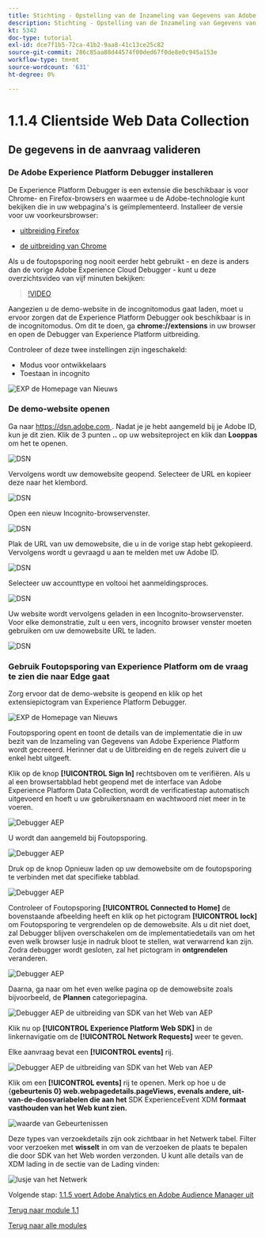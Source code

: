```yaml
---
title: Stichting - Opstelling van de Inzameling van Gegevens van Adobe Experience Platform en de uitbreiding van SDK van het Web - de Inzameling van Gegevens van het Web aan de cliënt-kant
description: Stichting - Opstelling van de Inzameling van Gegevens van Adobe Experience Platform en de uitbreiding van SDK van het Web - de Inzameling van Gegevens van het Web aan de cliënt-kant
kt: 5342
doc-type: tutorial
exl-id: dce7f1b5-72ca-41b2-9aa8-41c13ce25c82
source-git-commit: 286c85aa88d44574f00ded67f0de8e0c945a153e
workflow-type: tm+mt
source-wordcount: '631'
ht-degree: 0%

---
```


# 1.1.4 Clientside Web Data Collection

## De gegevens in de aanvraag valideren

### De Adobe Experience Platform Debugger installeren

De Experience Platform Debugger is een extensie die beschikbaar is voor Chrome- en Firefox-browsers en waarmee u de Adobe-technologie kunt bekijken die in uw webpagina&#39;s is geïmplementeerd. Installeer de versie voor uw voorkeursbrowser:

- [ uitbreiding Firefox ](https://addons.mozilla.org/nl/firefox/addon/adobe-experience-platform-dbg/)

- [ de uitbreiding van Chrome ](https://chrome.google.com/webstore/detail/adobe-experience-platform/bfnnokhpnncpkdmbokanobigaccjkpob)

Als u de foutopsporing nog nooit eerder hebt gebruikt - en deze is anders dan de vorige Adobe Experience Cloud Debugger - kunt u deze overzichtsvideo van vijf minuten bekijken:

>[!VIDEO](https://video.tv.adobe.com/v/32156?quality=12&learn=on&enablevpops)

Aangezien u de demo-website in de incognitomodus gaat laden, moet u ervoor zorgen dat de Experience Platform Debugger ook beschikbaar is in de incognitomodus. Om dit te doen, ga **chrome://extensions** in uw browser en open de Debugger van Experience Platform uitbreiding.

Controleer of deze twee instellingen zijn ingeschakeld:

- Modus voor ontwikkelaars
- Toestaan in incognito

![ EXP de Homepage van Nieuws ](./images/ext1.png)

### De demo-website openen

Ga naar [ https://dsn.adobe.com ](https://dsn.adobe.com). Nadat je je hebt aangemeld bij je Adobe ID, kun je dit zien. Klik de 3 punten **..** op uw websiteproject en klik dan **Looppas** om het te openen.

![ DSN ](./images/web8.png)

Vervolgens wordt uw demowebsite geopend. Selecteer de URL en kopieer deze naar het klembord.

![ DSN ](./../../gettingstarted/gettingstarted/images/web3.png)

Open een nieuw Incognito-browservenster.

![ DSN ](./../../gettingstarted/gettingstarted/images/web4.png)

Plak de URL van uw demowebsite, die u in de vorige stap hebt gekopieerd. Vervolgens wordt u gevraagd u aan te melden met uw Adobe ID.

![ DSN ](./../../gettingstarted/gettingstarted/images/web5.png)

Selecteer uw accounttype en voltooi het aanmeldingsproces.

![ DSN ](./../../gettingstarted/gettingstarted/images/web6.png)

Uw website wordt vervolgens geladen in een Incognito-browservenster. Voor elke demonstratie, zult u een vers, incognito browser venster moeten gebruiken om uw demowebsite URL te laden.

![ DSN ](./../../gettingstarted/gettingstarted/images/web7.png)

### Gebruik Foutopsporing van Experience Platform om de vraag te zien die naar Edge gaat

Zorg ervoor dat de demo-website is geopend en klik op het extensiepictogram van Experience Platform Debugger.

![ EXP de Homepage van Nieuws ](./images/ext2.png)

Foutopsporing opent en toont de details van de implementatie die in uw bezit van de Inzameling van Gegevens van Adobe Experience Platform wordt gecreeerd. Herinner dat u de Uitbreiding en de regels zuivert die u enkel hebt uitgeeft.

Klik op de knop **[!UICONTROL Sign In]** rechtsboven om te verifiëren. Als u al een browsertabblad hebt geopend met de interface van Adobe Experience Platform Data Collection, wordt de verificatiestap automatisch uitgevoerd en hoeft u uw gebruikersnaam en wachtwoord niet meer in te voeren.

![ Debugger AEP ](./images/validate2.png)

U wordt dan aangemeld bij Foutopsporing.

![ Debugger AEP ](./images/validate2ab.png)

Druk op de knop Opnieuw laden op uw demowebsite om de foutopsporing te verbinden met dat specifieke tabblad.

![ Debugger AEP ](./images/validate2a.png)

Controleer of Foutopsporing **[!UICONTROL Connected to Home]** de bovenstaande afbeelding heeft en klik op het pictogram **[!UICONTROL lock]** om Foutopsporing te vergrendelen op de demowebsite. Als u dit niet doet, zal Debugger blijven overschakelen om de implementatiedetails van om het even welk browser lusje in nadruk bloot te stellen, wat verwarrend kan zijn. Zodra debugger wordt gesloten, zal het pictogram in **ontgrendelen** veranderen.

![ Debugger AEP ](./images/validate3.png)

Daarna, ga naar om het even welke pagina op de demowebsite zoals bijvoorbeeld, de **Plannen** categoriepagina.

![ Debugger AEP de uitbreiding van SDK van het Web van AEP ](./images/validate4.png)

Klik nu op **[!UICONTROL Experience Platform Web SDK]** in de linkernavigatie om de **[!UICONTROL Network Requests]** weer te geven.

Elke aanvraag bevat een **[!UICONTROL events]** rij.

![ Debugger AEP de uitbreiding van SDK van het Web van AEP ](./images/validate5.png)

Klik om een **[!UICONTROL events]** rij te openen. Merk op hoe u de {**gebeurtenis 0} web.webpagedetails.pageViews, evenals andere, uit-van-de-doosvariabelen die aan het** SDK ExperienceEvent XDM **formaat vasthouden van het Web kunt zien.**

![ waarde van Gebeurtenissen ](./images/validate8.png)

Deze types van verzoekdetails zijn ook zichtbaar in het Netwerk tabel. Filter voor verzoeken met **wisselt** in om van de verzoeken de plaats te bepalen die door SDK van het Web worden verzonden. U kunt alle details van de XDM lading in de sectie van de Lading vinden:

![ lusje van het Netwerk ](./images/validate9.png)

Volgende stap: [ 1.1.5 voert Adobe Analytics en Adobe Audience Manager uit ](./ex5.md)

[Terug naar module 1.1](./data-ingestion-launch-web-sdk.md)

[Terug naar alle modules](./../../../overview.md)
